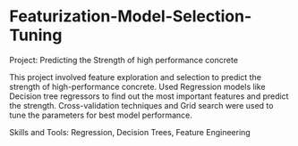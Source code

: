 # Featurization-Model-Selection-Tuning

Project: Predicting the Strength of high performance concrete

This project involved feature exploration and selection to predict the strength of high-performance concrete. Used Regression models like Decision tree regressors to find out the most important features and predict the strength. Cross-validation techniques and Grid search were used to tune the parameters for best model performance.

Skills and Tools:
Regression, Decision Trees, Feature Engineering
